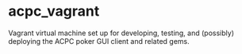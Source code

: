 # acpc_vagrant
Vagrant virtual machine set up for developing, testing, and (possibly) deploying the ACPC poker GUI client and related gems.
